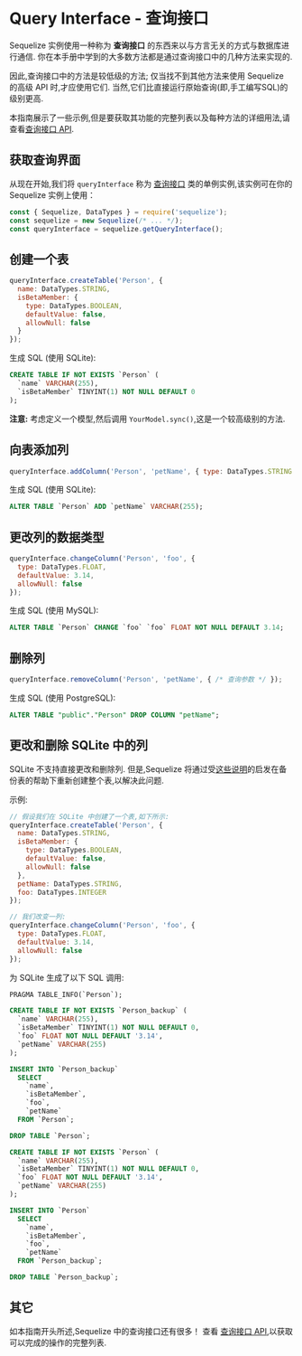 # Query Interface - 查询接口

Sequelize 实例使用一种称为 **查询接口** 的东西来以与方言无关的方式与数据库进行通信. 你在本手册中学到的大多数方法都是通过查询接口中的几种方法来实现的.

因此,查询接口中的方法是较低级的方法; 仅当找不到其他方法来使用 Sequelize 的高级 API 时,才应使用它们. 当然,它们比直接运行原始查询(即,手工编写SQL)的级别更高.

本指南展示了一些示例,但是要获取其功能的完整列表以及每种方法的详细用法,请查看[查询接口 API](https://sequelize.org/v6/class/src/dialects/abstract/query-interface.js~QueryInterface.html).

## 获取查询界面

从现在开始,我们将 `queryInterface` 称为 [查询接口](https://sequelize.org/v6/class/src/dialects/abstract/query-interface.js~QueryInterface.html) 类的单例实例,该实例可在你的 Sequelize 实例上使用：

```js
const { Sequelize, DataTypes } = require('sequelize');
const sequelize = new Sequelize(/* ... */);
const queryInterface = sequelize.getQueryInterface();
```

## 创建一个表

```js
queryInterface.createTable('Person', {
  name: DataTypes.STRING,
  isBetaMember: {
    type: DataTypes.BOOLEAN,
    defaultValue: false,
    allowNull: false
  }
});
```

生成 SQL (使用 SQLite):

```SQL
CREATE TABLE IF NOT EXISTS `Person` (
  `name` VARCHAR(255),
  `isBetaMember` TINYINT(1) NOT NULL DEFAULT 0
);
```

**注意:** 考虑定义一个模型,然后调用 `YourModel.sync()`,这是一个较高级别的方法.

## 向表添加列

```js
queryInterface.addColumn('Person', 'petName', { type: DataTypes.STRING });
```

生成 SQL (使用 SQLite):

```sql
ALTER TABLE `Person` ADD `petName` VARCHAR(255);
```

## 更改列的数据类型

```js
queryInterface.changeColumn('Person', 'foo', {
  type: DataTypes.FLOAT,
  defaultValue: 3.14,
  allowNull: false
});
```

生成 SQL (使用 MySQL):

```sql
ALTER TABLE `Person` CHANGE `foo` `foo` FLOAT NOT NULL DEFAULT 3.14;
```

## 删除列

```js
queryInterface.removeColumn('Person', 'petName', { /* 查询参数 */ });
```

生成 SQL (使用 PostgreSQL):

```SQL
ALTER TABLE "public"."Person" DROP COLUMN "petName";
```

## 更改和删除 SQLite 中的列

SQLite 不支持直接更改和删除列. 但是,Sequelize 将通过受[这些说明](https://www.sqlite.org/lang_altertable.html#otheralter)的启发在备份表的帮助下重新创建整个表,以解决此问题.

示例:

```js
// 假设我们在 SQLite 中创建了一个表,如下所示:
queryInterface.createTable('Person', {
  name: DataTypes.STRING,
  isBetaMember: {
    type: DataTypes.BOOLEAN,
    defaultValue: false,
    allowNull: false
  },
  petName: DataTypes.STRING,
  foo: DataTypes.INTEGER
});

// 我们改变一列:
queryInterface.changeColumn('Person', 'foo', {
  type: DataTypes.FLOAT,
  defaultValue: 3.14,
  allowNull: false
});
```

为 SQLite 生成了以下 SQL 调用:

```sql
PRAGMA TABLE_INFO(`Person`);

CREATE TABLE IF NOT EXISTS `Person_backup` (
  `name` VARCHAR(255),
  `isBetaMember` TINYINT(1) NOT NULL DEFAULT 0,
  `foo` FLOAT NOT NULL DEFAULT '3.14',
  `petName` VARCHAR(255)
);

INSERT INTO `Person_backup`
  SELECT
    `name`,
    `isBetaMember`,
    `foo`,
    `petName`
  FROM `Person`;

DROP TABLE `Person`;

CREATE TABLE IF NOT EXISTS `Person` (
  `name` VARCHAR(255),
  `isBetaMember` TINYINT(1) NOT NULL DEFAULT 0,
  `foo` FLOAT NOT NULL DEFAULT '3.14',
  `petName` VARCHAR(255)
);

INSERT INTO `Person`
  SELECT
    `name`,
    `isBetaMember`,
    `foo`,
    `petName`
  FROM `Person_backup`;

DROP TABLE `Person_backup`;
```

## 其它

如本指南开头所述,Sequelize 中的查询接口还有很多！ 查看 [查询接口 API](https://sequelize.org/v6/class/src/dialects/abstract/query-interface.js~QueryInterface.html),以获取可以完成的操作的完整列表.

